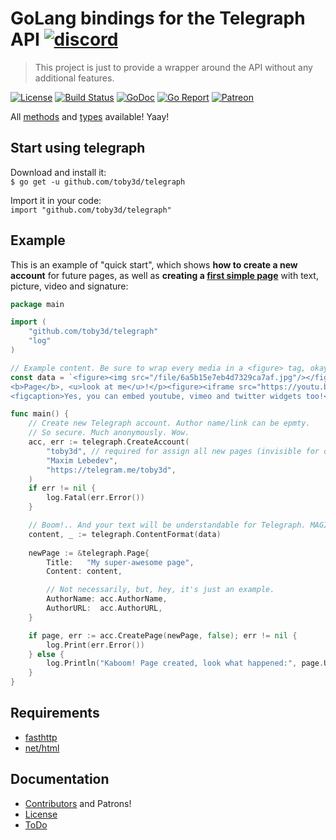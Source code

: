 # GoLang bindings for the Telegraph API [![discord](https://discordapp.com/api/guilds/208605007744860163/widget.png)](https://discord.gg/fM4QqmA)
> This project is just to provide a wrapper around the API without any additional features.

[![License](https://img.shields.io/npm/l/express.svg?maxAge=2592000)](LICENSE.md)
[![Build Status](https://travis-ci.org/toby3d/telegraph.svg)](https://travis-ci.org/toby3d/telegraph)
[![GoDoc](https://godoc.org/github.com/toby3d/telegraph?status.svg)](https://godoc.org/github.com/toby3d/telegraph)
[![Go Report](https://goreportcard.com/badge/github.com/toby3d/telegraph)](https://goreportcard.com/report/github.com/toby3d/telegraph)
[![Patreon](https://img.shields.io/badge/support-patreon-E66500.svg?maxAge=2592000)](https://www.patreon.com/toby3d)

All [methods](http://telegra.ph/api#Available-methods) and [types](http://telegra.ph/api#Available-types) available! Yaay!

## Start using telegraph
Download and install it:  
`$ go get -u github.com/toby3d/telegraph`

Import it in your code:  
`import "github.com/toby3d/telegraph"`

## Example
This is an example of "quick start", which shows **how to create a new account** for future pages, as well as **creating a [first simple page](http://telegra.ph/My-super-awesome-page-12-25)** with text, picture, video and signature:
```go
package main

import (
    "github.com/toby3d/telegraph"
    "log"
)

// Example content. Be sure to wrap every media in a <figure> tag, okay? Be easy, bro.
const data = `<figure><img src="/file/6a5b15e7eb4d7329ca7af.jpg"/></figure><p><i>Hello</i>, my name is
<b>Page</b>, <u>look at me</u>!</p><figure><iframe src="https://youtu.be/fzQ6gRAEoy0"></iframe>
<figcaption>Yes, you can embed youtube, vimeo and twitter widgets too!</figcaption></figure>`

func main() {
    // Create new Telegraph account. Author name/link can be epmty.
    // So secure. Much anonymously. Wow.
    acc, err := telegraph.CreateAccount(
        "toby3d", // required for assign all new pages (invisible for others)
        "Maxim Lebedev",
        "https://telegram.me/toby3d",
    )
    if err != nil {
        log.Fatal(err.Error())
    }

    // Boom!.. And your text will be understandable for Telegraph. MAGIC.
    content, _ := telegraph.ContentFormat(data)
    
    newPage := &telegraph.Page{
        Title:   "My super-awesome page",
        Content: content,

        // Not necessarily, but, hey, it's just an example.
        AuthorName: acc.AuthorName,
        AuthorURL:  acc.AuthorURL,
    }

    if page, err := acc.CreatePage(newPage, false); err != nil {
        log.Print(err.Error())
    } else {
        log.Println("Kaboom! Page created, look what happened:", page.URL)
    }
}
```

## Requirements
- [fasthttp](https://github.com/valyala/fasthttp)
- [net/html](https://golang.org/x/net/html)

## Documentation
- [Contributors](CONTRIBUTORS.md) and Patrons!
- [License](LICENSE.md)
- [ToDo](https://github.com/toby3d/telegraph/projects/1)